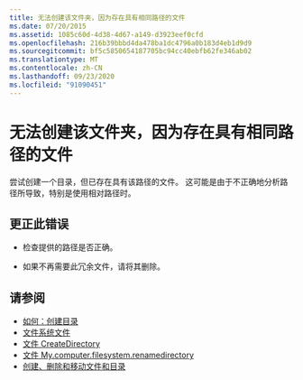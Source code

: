 ```yaml
---
title: 无法创建该文件夹，因为存在具有相同路径的文件
ms.date: 07/20/2015
ms.assetid: 1085c60d-4d38-4d67-a149-d3923eef0cfd
ms.openlocfilehash: 216b39bbbd4da478ba1dc4796a0b183d4eb1d9d9
ms.sourcegitcommit: bf5c5850654187705bc94cc40ebfb62fe346ab02
ms.translationtype: MT
ms.contentlocale: zh-CN
ms.lasthandoff: 09/23/2020
ms.locfileid: "91090451"
---
```

# <a name="the-folder-cannot-be-created-since-a-file-already-exists-with-the-same-path"></a>无法创建该文件夹，因为存在具有相同路径的文件

尝试创建一个目录，但已存在具有该路径的文件。 这可能是由于不正确地分析路径所导致，特别是使用相对路径时。  
  
## <a name="to-correct-this-error"></a>更正此错误  
  
- 检查提供的路径是否正确。  
  
- 如果不再需要此冗余文件，请将其删除。  
  
## <a name="see-also"></a>请参阅

- [如何：创建目录](../developing-apps/programming/drives-directories-files/how-to-create-a-directory.md)
- [文件系统文件](xref:Microsoft.VisualBasic.FileIO.FileSystem)
- [文件 CreateDirectory](xref:Microsoft.VisualBasic.MyServices.FileSystemProxy.CreateDirectory%2A)
- [文件 My.computer.filesystem.renamedirectory](xref:Microsoft.VisualBasic.MyServices.FileSystemProxy.RenameDirectory%2A)
- [创建、删除和移动文件和目录](../developing-apps/programming/drives-directories-files/creating-deleting-and-moving-files-and-directories.md)
